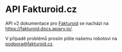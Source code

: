 # API Fakturoid.cz

API v2 dokumentace pro [Fakturoid](https://www.fakturoid.cz/) se nachází na https://fakturoid.docs.apiary.io/.

V případě problémů prosím pište našemu robotovi na podpora@fakturoid.cz.
